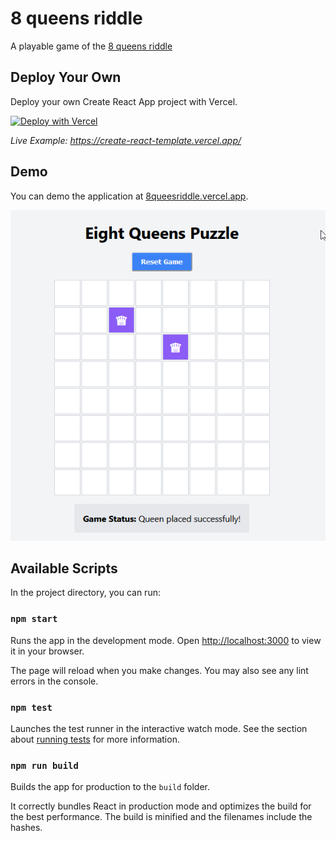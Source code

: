# 8 queens riddle

A playable game of the [8 queens riddle](https://en.wikipedia.org/wiki/Eight_queens_puzzle)

## Deploy Your Own

Deploy your own Create React App project with Vercel.

[![Deploy with Vercel](https://vercel.com/button)](https://vercel.com/new/clone?repository-url=https://github.com/y0av/8_quees_riddle/)

_Live Example: https://create-react-template.vercel.app/_

## Demo

You can demo the application at [8queesriddle.vercel.app](https://8queesriddle.vercel.app/).

![Screenshot](public/screenshot.png)

## Available Scripts

In the project directory, you can run:

### `npm start`

Runs the app in the development mode. Open [http://localhost:3000](http://localhost:3000) to view it in your browser.

The page will reload when you make changes. You may also see any lint errors in the console.

### `npm test`

Launches the test runner in the interactive watch mode. See the section about [running tests](https://facebook.github.io/create-react-app/docs/running-tests) for more information.

### `npm run build`

Builds the app for production to the `build` folder.

It correctly bundles React in production mode and optimizes the build for the best performance. The build is minified and the filenames include the hashes.